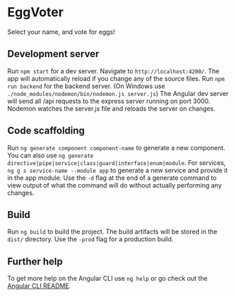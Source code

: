 # EggVoter

Select your name, and vote for eggs!

## Development server

Run `npm start` for a dev server. Navigate to `http://localhost:4200/`. The app will automatically reload if you change any of the source files.
Run `npm run backend` for the backend server. (On Windows use `./node_modules/nodemon/bin/nodemon.js server.js`) The Angular dev server will send all /api requests to the express server running on port 3000. Nodemon watches the server.js file and reloads the server on changes.

## Code scaffolding

Run `ng generate component component-name` to generate a new component. You can also use `ng generate directive|pipe|service|class|guard|interface|enum|module`.
For services, `ng g s service-name --module app` to generate a new service and provide it in the app module.
Use the `-d` flag at the end of a generate command to view output of what the command will do without actually performing any changes.

## Build

Run `ng build` to build the project. The build artifacts will be stored in the `dist/` directory. Use the `-prod` flag for a production build.

## Further help

To get more help on the Angular CLI use `ng help` or go check out the [Angular CLI README](https://github.com/angular/angular-cli/blob/master/README.md).
